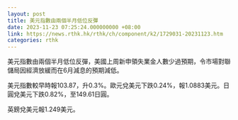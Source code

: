 ```yaml
---
layout: post
title: 美元指數由兩個半月低位反彈
date: 2023-11-23 07:25:24.000000000 +08:00
link: https://news.rthk.hk/rthk/ch/component/k2/1729031-20231123.htm
categories: rthk
---
```


美元指數由兩個半月低位反彈，美國上周新申領失業金人數少過預期，令市場對聯儲局因經濟放緩而在6月減息的預期減低。

美元指數較早時報103.87，升0.3%。歐元兌美元下跌0.24%，報1.0883美元。日圓兌美元下跌0.82%，至149.61日圓。

英鎊兌美元報1.249美元。
